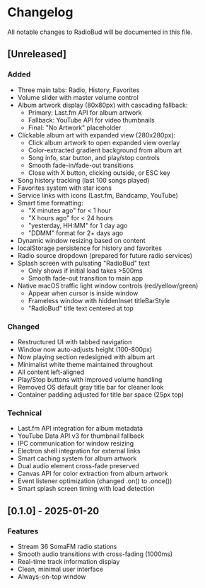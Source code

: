 # Changelog

All notable changes to RadioBud will be documented in this file.

## [Unreleased]

### Added
- Three main tabs: Radio, History, Favorites
- Volume slider with master volume control
- Album artwork display (80x80px) with cascading fallback:
  - Primary: Last.fm API for album artwork
  - Fallback: YouTube API for video thumbnails
  - Final: "No Artwork" placeholder
- Clickable album art with expanded view (280x280px):
  - Click album artwork to open expanded view overlay
  - Color-extracted gradient background from album art
  - Song info, star button, and play/stop controls
  - Smooth fade-in/fade-out transitions
  - Close with X button, clicking outside, or ESC key
- Song history tracking (last 100 songs played)
- Favorites system with star icons
- Service links with icons (Last.fm, Bandcamp, YouTube)
- Smart time formatting:
  - "X minutes ago" for < 1 hour
  - "X hours ago" for < 24 hours
  - "yesterday, HH:MM" for 1 day ago
  - "DDMM" format for 2+ days ago
- Dynamic window resizing based on content
- localStorage persistence for history and favorites
- Radio source dropdown (prepared for future radio services)
- Splash screen with pulsating "RadioBud" text
  - Only shows if initial load takes >500ms
  - Smooth fade-out transition to main app
- Native macOS traffic light window controls (red/yellow/green)
  - Appear when cursor is inside window
  - Frameless window with hiddenInset titleBarStyle
  - "RadioBud" title text centered at top

### Changed
- Restructured UI with tabbed navigation
- Window now auto-adjusts height (100-800px)
- Now playing section redesigned with album art
- Minimalist white theme maintained throughout
- All content left-aligned
- Play/Stop buttons with improved volume handling
- Removed OS default gray title bar for cleaner look
- Container padding adjusted for title bar space (25px top)

### Technical
- Last.fm API integration for album metadata
- YouTube Data API v3 for thumbnail fallback
- IPC communication for window resizing
- Electron shell integration for external links
- Smart caching system for album artwork
- Dual audio element cross-fade preserved
- Canvas API for color extraction from album artwork
- Event listener optimization (changed .on() to .once())
- Smart splash screen timing with load detection

## [0.1.0] - 2025-01-20

### Features
- Stream 36 SomaFM radio stations
- Smooth audio transitions with cross-fading (1000ms)
- Real-time track information display
- Clean, minimal user interface
- Always-on-top window
